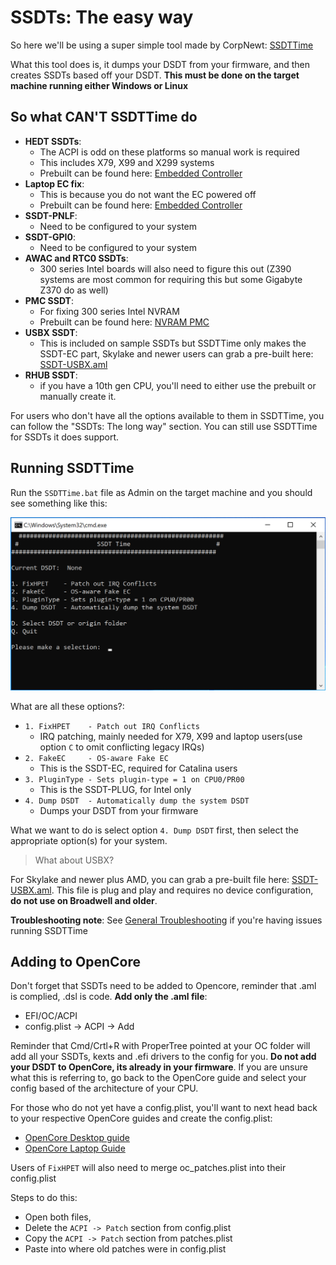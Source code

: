 # SSDTs: The easy way

So here we'll be using a super simple tool made by CorpNewt: [SSDTTime](https://github.com/corpnewt/SSDTTime)

What this tool does is, it dumps your DSDT from your firmware, and then creates SSDTs based off your DSDT. **This must be done on the target machine running either Windows or Linux**

## So what **CAN'T** SSDTTime do

* **HEDT SSDTs**:
  * The ACPI is odd on these platforms so manual work is required
  * This includes X79, X99 and X299 systems
  * Prebuilt can be found here: [Embedded Controller](/Universal/ec-fix.md)
* **Laptop EC fix**:
  * This is because you do not want the EC powered off
  * Prebuilt can be found here: [Embedded Controller](/Universal/ec-fix.md)
* **SSDT-PNLF**:
  * Need to be configured to your system
* **SSDT-GPI0**:
  * Need to be configured to your system
* **AWAC and RTC0 SSDTs**:
  * 300 series Intel boards will also need to figure this out (Z390 systems are most common for requiring this but some Gigabyte Z370 do as well)
* **PMC SSDT**:
  * For fixing 300 series Intel NVRAM
  * Prebuilt can be found here: [NVRAM PMC](/Universal/nvram.md)
* **USBX SSDT**:
  * This is included on sample SSDTs but SSDTTime only makes the SSDT-EC part, Skylake and newer users can grab a pre-built here: [SSDT-USBX.aml](https://github.com/dortania/USB-Map-Guide/blob/master/extra-files/SSDT-USBX.aml)
* **RHUB SSDT**:
  * if you have a 10th gen CPU, you'll need to either use the prebuilt or manually create it.

For users who don't have all the options available to them in SSDTTime, you can follow the "SSDTs: The long way" section. You can still use SSDTTime for SSDTs it does support.

## Running SSDTTime

Run the `SSDTTime.bat` file as Admin on the target machine and you should see something like this:

![](/images/ssdt-easy-md/ssdttime.png)

What are all these options?:

* `1. FixHPET    - Patch out IRQ Conflicts`
  * IRQ patching, mainly needed for X79, X99 and laptop users(use option `C` to omit conflicting legacy IRQs)
* `2. FakeEC     - OS-aware Fake EC`
  * This is the SSDT-EC, required for Catalina users
* `3. PluginType - Sets plugin-type = 1 on CPU0/PR00`
  * This is the SSDT-PLUG, for Intel only
* `4. Dump DSDT  - Automatically dump the system DSDT`
  * Dumps your DSDT from your firmware

What we want to do is select option `4. Dump DSDT` first, then select the appropriate option(s) for your system.

> What about USBX?

For Skylake and newer plus AMD, you can grab a pre-built file here: [SSDT-USBX.aml](https://github.com/dortania/USB-Map-Guide/blob/master/extra-files/SSDT-USBX.aml). This file is plug and play and requires no device configuration, **do not use on Broadwell and older**.

**Troubleshooting note**: See [General Troubleshooting](https://dortania.github.io/OpenCore-Desktop-Guide/troubleshooting/troubleshooting.html) if you're having issues running SSDTTime

## Adding to OpenCore

Don't forget that SSDTs need to be added to Opencore, reminder that .aml is complied, .dsl is code. **Add only the .aml file**:

* EFI/OC/ACPI
* config.plist -> ACPI -> Add

Reminder that Cmd/Crtl+R with ProperTree pointed at your OC folder will add all your SSDTs, kexts and .efi drivers to the config for you. **Do not add your DSDT to OpenCore, its already in your firmware**. If you are unsure what this is referring to, go back to the OpenCore guide and select your config based of the architecture of your CPU.

For those who do not yet have a config.plist, you'll want to next head back to your respective OpenCore guides and create the config.plist:

* [OpenCore Desktop guide](https://dortania.github.io/OpenCore-Desktop-Guide/)
* [OpenCore Laptop Guide](https://dortania.github.io/vanilla-laptop-guide/)

Users of `FixHPET` will also need to merge oc_patches.plist into their config.plist

Steps to do this:

* Open both files,
* Delete the `ACPI -> Patch` section from config.plist
* Copy the `ACPI -> Patch` section from patches.plist
* Paste into where old patches were in config.plist
